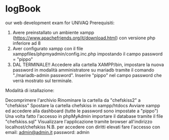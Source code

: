 # logBook
our web development exam for UNIVAQ
Prerequisiti:

1. Avere preinstallato un ambiente xampp (https://www.apachefriends.org/it/download.html) con versione php inferiore ad 8
2. Aver configurato xampp con il file xamppfiles/phpmyadmin/config.inc.php impostando il campo password = "pippo"
3. DAL TERMINALE!! Accedere alla cartella XAMPP/bin, impostare la nuova password in modalità amministratore su mariadb tramite il comando "./mariadb-admin password". Inserire "pippo" nel campo password che verrà mostrato sul terminale.

Modalità di istallazione:

Decomprimere l'archivio
Rinominare la cartella da "chefskiss2" a "chefskiss"
Spostare la cartella chefskiss in xampp/htdocs
Avviare xampp ed accedere alla dashboard (tutte le password sono impostate a "pippo")
Una volta fatto l'accesso in phpMyAdmin importare il database tramite il file "chefskiss.sql"
Visualizzare l'applicazione tramite browser all'indirizzo localhost/chefskiss
N.B. per accedere con diritti elevati fare l'accesso con email: admin@admin.it password: admin
